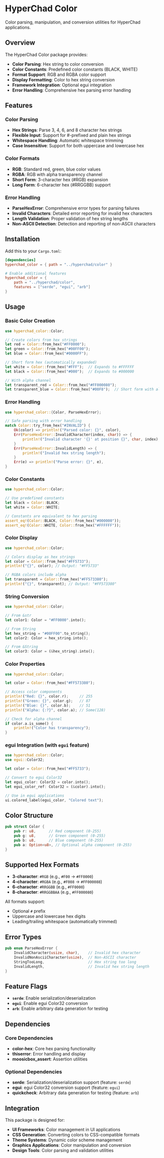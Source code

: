 # HyperChad Color

Color parsing, manipulation, and conversion utilities for HyperChad applications.

## Overview

The HyperChad Color package provides:

- **Color Parsing**: Hex string to color conversion
- **Color Constants**: Predefined color constants (BLACK, WHITE)
- **Format Support**: RGB and RGBA color support
- **Display Formatting**: Color to hex string conversion
- **Framework Integration**: Optional egui integration
- **Error Handling**: Comprehensive hex parsing error handling

## Features

### Color Parsing
- **Hex Strings**: Parse 3, 4, 6, and 8 character hex strings
- **Flexible Input**: Support for #-prefixed and plain hex strings
- **Whitespace Handling**: Automatic whitespace trimming
- **Case Insensitive**: Support for both uppercase and lowercase hex

### Color Formats
- **RGB**: Standard red, green, blue color values
- **RGBA**: RGB with alpha transparency channel
- **Short Form**: 3-character hex (#RGB) expansion
- **Long Form**: 6-character hex (#RRGGBB) support

### Error Handling
- **ParseHexError**: Comprehensive error types for parsing failures
- **Invalid Characters**: Detailed error reporting for invalid hex characters
- **Length Validation**: Proper validation of hex string lengths
- **Non-ASCII Detection**: Detection and reporting of non-ASCII characters

## Installation

Add this to your `Cargo.toml`:

```toml
[dependencies]
hyperchad_color = { path = "../hyperchad/color" }

# Enable additional features
hyperchad_color = {
    path = "../hyperchad/color",
    features = ["serde", "egui", "arb"]
}
```

## Usage

### Basic Color Creation

```rust
use hyperchad_color::Color;

// Create colors from hex strings
let red = Color::from_hex("#FF0000");
let green = Color::from_hex("#00FF00");
let blue = Color::from_hex("#0000FF");

// Short form hex (automatically expanded)
let white = Color::from_hex("#FFF");  // Expands to #FFFFFF
let black = Color::from_hex("#000");  // Expands to #000000

// With alpha channel
let transparent_red = Color::from_hex("#FF000080");
let transparent_blue = Color::from_hex("#00F8");  // Short form with alpha
```

### Error Handling

```rust
use hyperchad_color::{Color, ParseHexError};

// Safe parsing with error handling
match Color::try_from_hex("#INVALID") {
    Ok(color) => println!("Parsed color: {}", color),
    Err(ParseHexError::InvalidCharacter(index, char)) => {
        println!("Invalid character '{}' at position {}", char, index);
    }
    Err(ParseHexError::InvalidLength) => {
        println!("Invalid hex string length");
    }
    Err(e) => println!("Parse error: {}", e),
}
```

### Color Constants

```rust
use hyperchad_color::Color;

// Use predefined constants
let black = Color::BLACK;
let white = Color::WHITE;

// Constants are equivalent to hex parsing
assert_eq!(Color::BLACK, Color::from_hex("#000000"));
assert_eq!(Color::WHITE, Color::from_hex("#FFFFFF"));
```

### Color Display

```rust
use hyperchad_color::Color;

// Colors display as hex strings
let color = Color::from_hex("#FF5733");
println!("{}", color); // Output: "#FF5733"

// RGBA colors include alpha
let transparent = Color::from_hex("#FF573380");
println!("{}", transparent); // Output: "#FF573380"
```

### String Conversion

```rust
use hyperchad_color::Color;

// From &str
let color1: Color = "#FF0000".into();

// From String
let hex_string = "#00FF00".to_string();
let color2: Color = hex_string.into();

// From &String
let color3: Color = (&hex_string).into();
```

### Color Properties

```rust
use hyperchad_color::Color;

let color = Color::from_hex("#FF573380");

// Access color components
println!("Red: {}", color.r);     // 255
println!("Green: {}", color.g);   // 87
println!("Blue: {}", color.b);    // 51
println!("Alpha: {:?}", color.a); // Some(128)

// Check for alpha channel
if color.a.is_some() {
    println!("Color has transparency");
}
```

### egui Integration (with `egui` feature)

```rust
use hyperchad_color::Color;
use egui::Color32;

let color = Color::from_hex("#FF5733");

// Convert to egui Color32
let egui_color: Color32 = color.into();
let egui_color_ref: Color32 = (&color).into();

// Use in egui applications
ui.colored_label(egui_color, "Colored text");
```

## Color Structure

```rust
pub struct Color {
    pub r: u8,      // Red component (0-255)
    pub g: u8,      // Green component (0-255)
    pub b: u8,      // Blue component (0-255)
    pub a: Option<u8>, // Optional alpha component (0-255)
}
```

## Supported Hex Formats

- **3-character**: `#RGB` (e.g., `#F00` → `#FF0000`)
- **4-character**: `#RGBA` (e.g., `#F008` → `#FF000088`)
- **6-character**: `#RRGGBB` (e.g., `#FF0000`)
- **8-character**: `#RRGGBBAA` (e.g., `#FF000080`)

All formats support:
- Optional `#` prefix
- Uppercase and lowercase hex digits
- Leading/trailing whitespace (automatically trimmed)

## Error Types

```rust
pub enum ParseHexError {
    InvalidCharacter(usize, char),    // Invalid hex character
    InvalidNonAsciiCharacter(usize),  // Non-ASCII character
    StringTooLong,                    // Hex string too long
    InvalidLength,                    // Invalid hex string length
}
```

## Feature Flags

- **`serde`**: Enable serialization/deserialization
- **`egui`**: Enable egui Color32 conversion
- **`arb`**: Enable arbitrary data generation for testing

## Dependencies

### Core Dependencies
- **color-hex**: Core hex parsing functionality
- **thiserror**: Error handling and display
- **moosicbox_assert**: Assertion utilities

### Optional Dependencies
- **serde**: Serialization/deserialization support (feature: `serde`)
- **egui**: egui Color32 conversion support (feature: `egui`)
- **quickcheck**: Arbitrary data generation for testing (feature: `arb`)

## Integration

This package is designed for:
- **UI Frameworks**: Color management in UI applications
- **CSS Generation**: Converting colors to CSS-compatible formats
- **Theme Systems**: Dynamic color scheme management
- **Graphics Applications**: Color manipulation and conversion
- **Design Tools**: Color parsing and validation utilities
